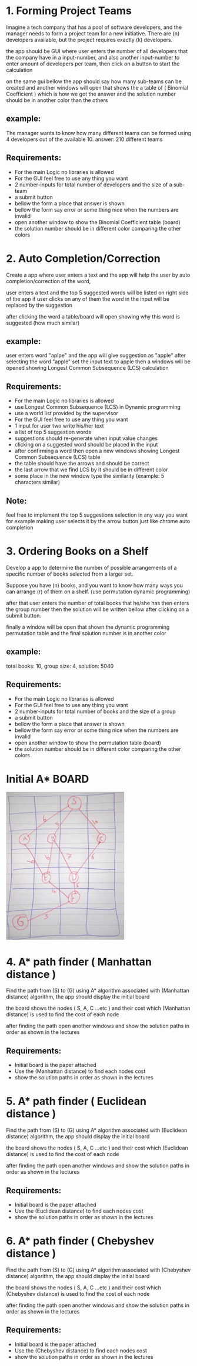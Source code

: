 # 1. Forming Project Teams
Imagine a tech company that has a pool of software developers, and the manager needs to form a project team for a new initiative. There are (n) developers available, but the project requires exactly (k) developers.

the app should be GUI where user enters the number of all developers that the company have in a input-number, and also another input-number to enter amount of developers per team, then click on a button to start the calculation

on the same gui bellow the app should say how many sub-teams can be created
and another windows will open that shows the a table of ( Binomial Coefficient ) which is how we got the answer and the solution number should be in another color than the others 

## example:
The manager wants to know how many different teams can be formed using 4 developers out of the available 10.
answer: 210 different teams

## Requirements:
- For the main Logic no libraries is allowed
- For the GUI feel free to use any thing you want
- 2 number-inputs for total number of developers and the size of a sub-team
- a submit button
- bellow the form a place that answer is shown 
- bellow the form say error or some thing nice when the numbers are invalid
- open another window to show the Binomial Coefficient table (board)
- the solution number should be in different color comparing the other colors


# 2. Auto Completion/Correction
Create a app where user enters a text and the app will help the user by auto completion/correction of the word,

user enters a text and the top 5 suggested words will be listed on right side of the app if user clicks on any of them the word in the input will be replaced by the suggestion

after clicking the word a table/board will open showing why this word is suggested (how much similar)

## example:
user enters word "aplpe" and the app will give suggestion as "apple"
after selecting the word "apple" set the input text to apple then a windows will be opened showing Longest Common Subsequence (LCS) calculation

## Requirements:
- For the main Logic no libraries is allowed
- use Longest Common Subsequence (LCS) in Dynamic programming
- use a world list provided by the supervisor
- For the GUI feel free to use any thing you want
- 1 input for user two write his/her text
- a list of top 5 suggestion words
- suggestions should re-generate when input value changes
- clicking on a suggested word should be placed in the input 
- after confirming a word then open a new windows showing Longest Common Subsequence (LCS) table
- the table should have the arrows and should be correct 
- the last arrow that we find LCS by it should be in different color
- some place in the new window type the similarity (example: 5 characters similar) 


## Note:
feel free to implement the top 5 suggestions selection in any way you want for example making user selects it by the arrow button just like chrome auto completion


# 3. Ordering Books on a Shelf
Develop a app to determine the number of possible arrangements of a specific number of books selected from a larger set.

Suppose you have (n) books, and you want to know how many ways you can arrange (r) of them on a shelf. (use permutation dynamic programming)

after that user enters the number of total books that he/she has then enters the group number then the solution will be written bellow after clicking on a submit button.

finally a window will be open that shown the dynamic programming permutation table and the final solution number is in another color

## example:
total books: 10, group size: 4, solution: 5040

## Requirements:
- For the main Logic no libraries is allowed
- For the GUI feel free to use any thing you want
- 2 number-inputs for total number of books and the size of a group
- a submit button
- bellow the form a place that answer is shown 
- bellow the form say error or some thing nice when the numbers are invalid
- open another window to show the permutation table (board)
- the solution number should be in different color comparing the other colors


# Initial A* BOARD
![Board](board.png)


# 4. A* path finder ( Manhattan distance )
Find the path from (S) to (G) using A* algorithm associated with (Manhattan distance) algorithm,
the app should display the initial board

the board shows the nodes ( S, A, C ...etc ) and their cost which (Manhattan distance) is used to find the cost of each node

after finding the path open another windows and show the solution paths in order as shown in the lectures 

## Requirements:
- Initial board is the paper attached
- Use the (Manhattan distance) to find each nodes cost
- show the solution paths in order as shown in the lectures 

# 5. A* path finder ( Euclidean distance )
Find the path from (S) to (G) using A* algorithm associated with (Euclidean distance) algorithm,
the app should display the initial board

the board shows the nodes ( S, A, C ...etc ) and their cost which (Euclidean distance) is used to find the cost of each node

after finding the path open another windows and show the solution paths in order as shown in the lectures 

## Requirements:
- Initial board is the paper attached
- Use the (Euclidean distance) to find each nodes cost
- show the solution paths in order as shown in the lectures 

# 6. A* path finder ( Chebyshev distance )
Find the path from (S) to (G) using A* algorithm associated with (Chebyshev distance) algorithm,
the app should display the initial board

the board shows the nodes ( S, A, C ...etc ) and their cost which (Chebyshev distance) is used to find the cost of each node

after finding the path open another windows and show the solution paths in order as shown in the lectures 

## Requirements:
- Initial board is the paper attached
- Use the (Chebyshev distance) to find each nodes cost
- show the solution paths in order as shown in the lectures 

